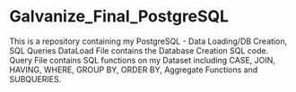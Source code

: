 # Galvanize_Final_PostgreSQL
This is a repository containing my PostgreSQL - Data Loading/DB Creation, SQL Queries 
DataLoad File contains the Database Creation SQL code.
Query File contains SQL functions on my Dataset including CASE, JOIN, HAVING, WHERE, GROUP BY, ORDER BY, Aggregate Functions and SUBQUERIES. 
